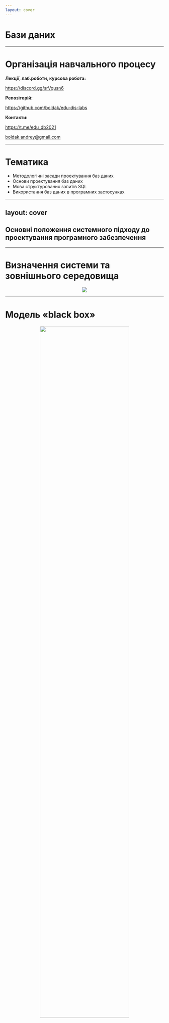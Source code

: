 ```yaml
---
layout: cover
---
```


# Бази даних


---

# Організація навчального процесу


**Лекції, лаб.роботи, курсова робота:**

https://discord.gg/srVqusn6

**Репозіторій:**

https://github.com/boldak/edu-dis-labs

**Контакти:**

https://t.me/edu_db2021

boldak.andrey@gmail.com


---

# Тематика
- Методологічні засади проектування баз даних
- Основи проектування баз даних
- Мова структурованих запитів SQL
- Використання баз даних в програмних застосунках


---
layout: cover
---

## Основні положення системного підходу до проектування програмного забезпечення

---

# Визначення системи та зовнішнього середовища

<center>
    <img src="/2.png" style="opacity: 1;">
</center>

---

# Модель «black box»

<center>
    <img src="/3.png" style="opacity: 1; width:75%">
</center>


---
layout: two-cols
---

# Класифікація систем

Модель часу:
- Неперервні
- Дискретні

Модель поведінки:
- Стохастичні
- Детерміновані

Модель стану:
- Комбінаційні
- З пам'яттю


::right::


<center>
    <img src="/4.png" style="opacity: 1; width:75%">
</center>

---

# Аналіз систем

<center>
    <img src="/5.png" style="opacity: 1; width:75%">
</center>


---

# Процес класифікації та узагальнення

<center>
    <img src="/6.png" style="opacity: 1;">
</center>


---

# Cпособи опису динаміки системи

<center>
    <img src="/7.png" style="opacity: 1;">
</center>

